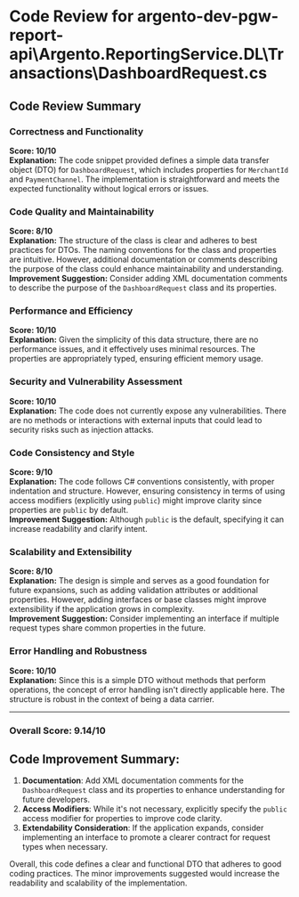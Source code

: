 # Code Review for argento-dev-pgw-report-api\Argento.ReportingService.DL\Transactions\DashboardRequest.cs

## Code Review Summary

### Correctness and Functionality
**Score: 10/10**  
**Explanation:** The code snippet provided defines a simple data transfer object (DTO) for `DashboardRequest`, which includes properties for `MerchantId` and `PaymentChannel`. The implementation is straightforward and meets the expected functionality without logical errors or issues.

### Code Quality and Maintainability
**Score: 8/10**  
**Explanation:** The structure of the class is clear and adheres to best practices for DTOs. The naming conventions for the class and properties are intuitive. However, additional documentation or comments describing the purpose of the class could enhance maintainability and understanding.  
**Improvement Suggestion:** Consider adding XML documentation comments to describe the purpose of the `DashboardRequest` class and its properties.

### Performance and Efficiency
**Score: 10/10**  
**Explanation:** Given the simplicity of this data structure, there are no performance issues, and it effectively uses minimal resources. The properties are appropriately typed, ensuring efficient memory usage.

### Security and Vulnerability Assessment
**Score: 10/10**  
**Explanation:** The code does not currently expose any vulnerabilities. There are no methods or interactions with external inputs that could lead to security risks such as injection attacks.

### Code Consistency and Style
**Score: 9/10**  
**Explanation:** The code follows C# conventions consistently, with proper indentation and structure. However, ensuring consistency in terms of using access modifiers (explicitly using `public`) might improve clarity since properties are `public` by default.  
**Improvement Suggestion:** Although `public` is the default, specifying it can increase readability and clarify intent.

### Scalability and Extensibility
**Score: 8/10**  
**Explanation:** The design is simple and serves as a good foundation for future expansions, such as adding validation attributes or additional properties. However, adding interfaces or base classes might improve extensibility if the application grows in complexity.  
**Improvement Suggestion:** Consider implementing an interface if multiple request types share common properties in the future.

### Error Handling and Robustness
**Score: 10/10**  
**Explanation:** Since this is a simple DTO without methods that perform operations, the concept of error handling isn't directly applicable here. The structure is robust in the context of being a data carrier.

---

### Overall Score: 9.14/10

## Code Improvement Summary:
1. **Documentation**: Add XML documentation comments for the `DashboardRequest` class and its properties to enhance understanding for future developers.
2. **Access Modifiers**: While it's not necessary, explicitly specify the `public` access modifier for properties to improve code clarity.
3. **Extendability Consideration**: If the application expands, consider implementing an interface to promote a clearer contract for request types when necessary. 

Overall, this code defines a clear and functional DTO that adheres to good coding practices. The minor improvements suggested would increase the readability and scalability of the implementation.